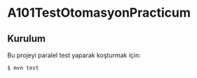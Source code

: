 # A101TestOtomasyonPracticum





## Kurulum
Bu projeyi paralel test yaparak koşturmak için:

```
$ mvn test
```
